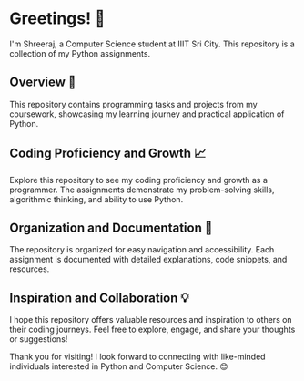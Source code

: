 

# Greetings! 👋
I'm Shreeraj, a Computer Science student at IIIT Sri City. This repository is a collection of my Python assignments.

## Overview 🌟
This repository contains programming tasks and projects from my coursework, showcasing my learning journey and practical application of Python.

## Coding Proficiency and Growth 📈
Explore this repository to see my coding proficiency and growth as a programmer. The assignments demonstrate my problem-solving skills, algorithmic thinking, and ability to use Python.

## Organization and Documentation 📁
The repository is organized for easy navigation and accessibility. Each assignment is documented with detailed explanations, code snippets, and resources.

## Inspiration and Collaboration 💡
I hope this repository offers valuable resources and inspiration to others on their coding journeys. Feel free to explore, engage, and share your thoughts or suggestions!

Thank you for visiting! I look forward to connecting with like-minded individuals interested in Python and Computer Science. 😊
